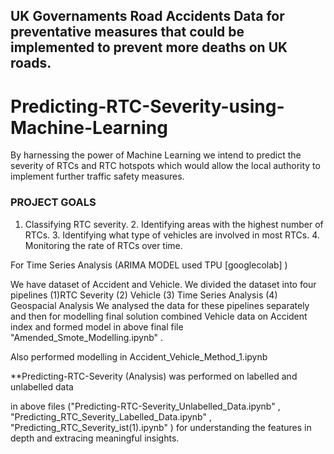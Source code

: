 ## UK Governaments Road Accidents Data for preventative measures that could be implemented to prevent more deaths on UK roads.

# Predicting-RTC-Severity-using-Machine-Learning
By harnessing the power of Machine Learning we intend to predict the severity of RTCs and RTC hotspots which would allow the local authority to implement further traffic safety measures.

### PROJECT GOALS 
1. Classifying RTC severity. 2. Identifying areas with the highest number of RTCs. 3. Identifying what type of vehicles are involved in most RTCs. 4. Monitoring the rate of RTCs over time.

For Time Series Analysis (ARIMA MODEL used TPU [googlecolab] )

We have dataset of Accident and Vehicle. We divided the dataset into four pipelines (1)RTC Severity  (2) Vehicle  (3) Time Series Analysis (4) Geospacial Analysis
We analysed the data for these pipelines separately and then for modelling final solution combined Vehicle data on Accident index and formed model in above  final file "Amended_Smote_Modelling.ipynb" . 

Also performed modelling in Accident_Vehicle_Method_1.ipynb

**Predicting-RTC-Severity (Analysis) was performed on labelled and unlabelled data 

in above files ("Predicting-RTC-Severity_Unlabelled_Data.ipynb" , "Predicting_RTC_Severity_Labelled_Data.ipynb" , "Predicting_RTC_Severity_ist(1).ipynb" ) 
for understanding the features in depth and extracing meaningful insights.


